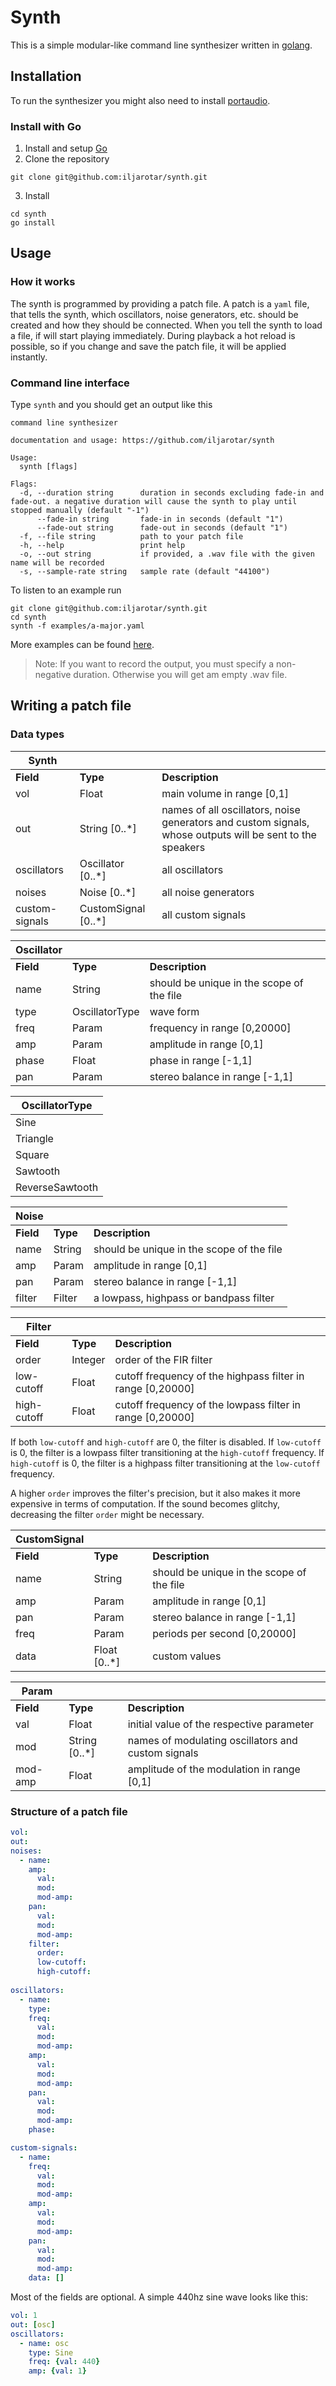 # Synth

This is a simple modular-like command line synthesizer written in
[golang](https://go.dev/).

## Installation

To run the synthesizer you might also need to install
[portaudio](http://portaudio.com/docs/v19-doxydocs/tutorial_start.html).

### Install with Go

1. Install and setup [Go](https://go.dev/doc/install)
2. Clone the repository

```
git clone git@github.com:iljarotar/synth.git
```

3. Install

```
cd synth
go install
```

## Usage

### How it works

The synth is programmed by providing a patch file. A patch is a `yaml` file,
that tells the synth, which oscillators, noise generators, etc. should be
created and how they should be connected. When you tell the synth to load a
file, if will start playing immediately. During playback a hot reload is
possible, so if you change and save the patch file, it will be applied
instantly.

### Command line interface

Type `synth` and you should get an output like this

```
command line synthesizer

documentation and usage: https://github.com/iljarotar/synth

Usage:
  synth [flags]

Flags:
  -d, --duration string      duration in seconds excluding fade-in and fade-out. a negative duration will cause the synth to play until stopped manually (default "-1")
      --fade-in string       fade-in in seconds (default "1")
      --fade-out string      fade-out in seconds (default "1")
  -f, --file string          path to your patch file
  -h, --help                 print help
  -o, --out string           if provided, a .wav file with the given name will be recorded
  -s, --sample-rate string   sample rate (default "44100")
```

To listen to an example run

```
git clone git@github.com:iljarotar/synth.git
cd synth
synth -f examples/a-major.yaml
```

More examples can be found [here](https://github.com/iljarotar/synth-patches).

> Note: If you want to record the output, you must specify a non-negative
> duration. Otherwise you will get am empty .wav file.

## Writing a patch file

### Data types

| Synth          |                     |                                                                                                           |
| -------------- | ------------------- | --------------------------------------------------------------------------------------------------------- |
| **Field**      | **Type**            | **Description**                                                                                           |
| vol            | Float               | main volume in range [0,1]                                                                                |
| out            | String [0..*]       | names of all oscillators, noise generators and custom signals, whose outputs will be sent to the speakers |
| oscillators    | Oscillator [0..*]   | all oscillators                                                                                           |
| noises         | Noise [0..*]        | all noise generators                                                                                      |
| custom-signals | CustomSignal [0..*] | all custom signals                                                                                        |

| Oscillator |                |                                           |
| ---------- | -------------- | ----------------------------------------- |
| **Field**  | **Type**       | **Description**                           |
| name       | String         | should be unique in the scope of the file |
| type       | OscillatorType | wave form                                 |
| freq       | Param          | frequency in range [0,20000]              |
| amp        | Param          | amplitude in range [0,1]                  |
| phase      | Float          | phase in range [-1,1]                     |
| pan        | Param          | stereo balance in range [-1,1]            |

| OscillatorType  |
| --------------- |
| Sine            |
| Triangle        |
| Square          |
| Sawtooth        |
| ReverseSawtooth |

| Noise     |          |                                           |
| --------- | -------- | ----------------------------------------- |
| **Field** | **Type** | **Description**                           |
| name      | String   | should be unique in the scope of the file |
| amp       | Param    | amplitude in range [0,1]                  |
| pan       | Param    | stereo balance in range [-1,1]            |
| filter    | Filter   | a lowpass, highpass or bandpass filter    |

| Filter      |          |                                                            |
| ----------- | -------- | ---------------------------------------------------------- |
| **Field**   | **Type** | **Description**                                            |
| order       | Integer  | order of the FIR filter                                    |
| low-cutoff  | Float    | cutoff frequency of the highpass filter in range [0,20000] |
| high-cutoff | Float    | cutoff frequency of the lowpass filter in range [0,20000]  |

If both `low-cutoff` and `high-cutoff` are 0, the filter is disabled. If
`low-cutoff` is 0, the filter is a lowpass filter transitioning at the
`high-cutoff` frequency. If `high-cutoff` is 0, the filter is a highpass filter
transitioning at the `low-cutoff` frequency.

A higher `order` improves the filter's precision, but it also makes it more
expensive in terms of computation. If the sound becomes glitchy, decreasing the
filter `order` might be necessary.

| CustomSignal |              |                                           |
| ------------ | ------------ | ----------------------------------------- |
| **Field**    | **Type**     | **Description**                           |
| name         | String       | should be unique in the scope of the file |
| amp          | Param        | amplitude in range [0,1]                  |
| pan          | Param        | stereo balance in range [-1,1]            |
| freq         | Param        | periods per second [0,20000]              |
| data         | Float [0..*] | custom values                             |

| Param     |               |                                                    |
| --------- | ------------- | -------------------------------------------------- |
| **Field** | **Type**      | **Description**                                    |
| val       | Float         | initial value of the respective parameter          |
| mod       | String [0..*] | names of modulating oscillators and custom signals |
| mod-amp   | Float         | amplitude of the modulation in range [0,1]         |

### Structure of a patch file

```yaml
vol:
out:
noises:
  - name:
    amp:
      val:
      mod:
      mod-amp:
    pan:
      val:
      mod:
      mod-amp:
    filter:
      order:
      low-cutoff:
      high-cutoff:
      
oscillators:
  - name:
    type:
    freq:
      val:
      mod:
      mod-amp:
    amp:
      val:
      mod:
      mod-amp:
    pan:
      val:
      mod:
      mod-amp:
    phase:

custom-signals:
  - name:
    freq:
      val:
      mod:
      mod-amp:
    amp:
      val:
      mod:
      mod-amp:
    pan:
      val:
      mod:
      mod-amp:
    data: []
```

Most of the fields are optional. A simple 440hz sine wave looks like this:

```yaml
vol: 1
out: [osc]
oscillators:
  - name: osc
    type: Sine
    freq: {val: 440}
    amp: {val: 1}
```
